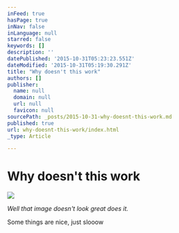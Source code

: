 ```yaml
---
inFeed: true
hasPage: true
inNav: false
inLanguage: null
starred: false
keywords: []
description: ''
datePublished: '2015-10-31T05:23:23.551Z'
dateModified: '2015-10-31T05:19:30.291Z'
title: "Why doesn't this work"
authors: []
publisher:
  name: null
  domain: null
  url: null
  favicon: null
sourcePath: _posts/2015-10-31-why-doesnt-this-work.md
published: true
url: why-doesnt-this-work/index.html
_type: Article

---
```

# Why doesn't this work
![](https://the-grid-user-content.s3-us-west-2.amazonaws.com/0f17b2e2-ab37-4320-aade-3d35755656ab.tiff)

_Well that image doesn't look great does it._

Some things are nice, just slooow